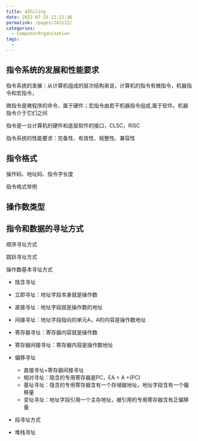 ```yaml
---
title: 4Zhiling
date: 2022-07-25 21:21:36
permalink: /pages/243112/
categories:
  - ComputerOrganization
tags:
  - 
---
```

## 指令系统的发展和性能要求

指令系统的发展：从计算机组成的层次结构来说，计算机的指令有微指令，机器指令和宏指令，

微指令是微程序的命令，属于硬件；宏指令由若干机器指令组成,属于软件。机器指令介于它们之间

指令是一台计算机的硬件和底层软件的接口，CLSC，RISC

指令系统的性能要求：完备性、有效性、规整性、兼容性

## 指令格式

操作码、地址码、指令字长度

指令格式举例

## 操作数类型

## 指令和数据的寻址方式

顺序寻址方式

跳跃寻址方式

操作数基本寻址方式

* 隐含寻址
* 立即寻址：地址字段本身就是操作数
* 直接寻址：地址字段就是操作数的地址
* 间接寻址：地址字段指向的单元A，A的内容是操作数地址
* 寄存器寻址：寄存器内容就是操作数
* 寄存器间接寻址：寄存器内容是操作数地址
* 偏移寻址

  * 直接寻址+寄存器间接寻址
  * 相对寻址：隐含的专用寄存器是PC，EA = A +(PC)
  * 基址寻址：隐含的专用寄存器含有一个存储器地址，地址字段含有一个偏移量
  * 变址寻址：地址字段引用一个主存地址，被引用的专用寄存器含有正偏移量
* 段寻址方式
* 堆栈寻址